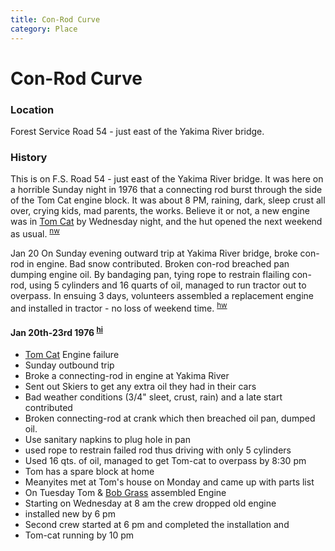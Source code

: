 ```yaml
---
title: Con-Rod Curve
category: Place
---
```

# Con-Rod Curve
### Location

Forest Service Road 54 - just east of the Yakima River bridge.

### History

This is on F.S. Road 54 - just east of the Yakima River bridge. It was here on a horrible Sunday night in 1976 that a connecting rod burst through the side of the Tom Cat engine block. It was about 8 PM, raining, dark, sleep crust all over, crying kids, mad parents, the works. Believe it or not, a new engine was in [Tom Cat](/Machine/Tomcat) by Wednesday night, and the hut opened the next weekend as usual. <sup>[nw][]</sup>

Jan 20 On Sunday evening outward trip at Yakima River bridge, broke con-rod in engine. Bad snow contributed. Broken con-rod breached pan dumping engine oil. By bandaging pan, tying rope to restrain flailing con-rod, using 5 cylinders and 16 quarts of oil, managed to run tractor out to overpass. In ensuing 3 days, volunteers assembled a replacement engine and installed in tractor - no loss of weekend time. <sup>[hw](History-Walt)</sup>

#### Jan 20th-23rd 1976 <sup>[hi](History-Idona)</sup>

- [Tom Cat](/Machine/Tomcat) Engine failure
- Sunday outbound trip
- Broke a connecting-rod in engine at Yakima River
- Sent out Skiers to get any extra oil they had in their cars
- Bad weather conditions (3/4" sleet, crust, rain) and a late start contributed
- Broken connecting-rod at crank which then breached oil pan, dumped oil.
- Use sanitary napkins to plug hole in pan
- used rope to restrain failed rod thus driving with only 5 cylinders
- Used 16 qts. of oil, managed to get Tom-cat to overpass by 8:30 pm
- Tom has a spare block at home
- Meanyites met at Tom's house on Monday and came up with parts list
- On Tuesday Tom & [Bob Grass](/Person/Bob-Grass) assembled Engine
- Starting on Wednesday at 8 am the crew dropped old engine
- installed new by 6 pm
- Second crew started at 6 pm and completed the installation and
- Tom-cat running by 10 pm


[nw]: Names-Walt "Meany Names by Walter Little, 1984"
[hw]: History-Walt "Meany History, by Walt Little"
[hi]: History-Idona
